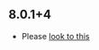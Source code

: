 ## 8.0.1+4

- Please [look to this]((https://dooboolab.github.io/flutter_sound/doc/book/CHANGELOG.html))
